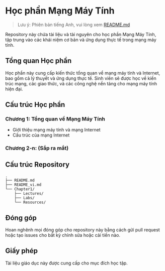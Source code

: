 # Học phần Mạng Máy Tính

> Lưu ý: Phiên bản tiếng Anh, vui lòng xem [README.md](README.md)

Repository này chứa tài liệu và tài nguyên cho học phần Mạng Máy Tính, tập trung vào các khái niệm cơ bản và ứng dụng thực tế trong mạng máy tính.

## Tổng quan Học phần
Học phần này cung cấp kiến thức tổng quan về mạng máy tính và Internet, bao gồm cả lý thuyết và ứng dụng thực tế. Sinh viên sẽ được học về kiến trúc mạng, các giao thức, và các công nghệ nền tảng cho mạng máy tính hiện đại.

## Cấu trúc Học phần
### Chương 1: Tổng quan về Mạng Máy Tính
- Giới thiệu mạng máy tính và mạng Internet
- Cấu trúc của mạng Internet

### Chương 2-n: (Sắp ra mắt)

## Cấu trúc Repository
```
.
├── README.md
├── README_vi.md
└── Chapter1/
    ├── Lectures/
    ├── Labs/
    └── Resources/
```

## Đóng góp
Hoan nghênh mọi đóng góp cho repository này bằng cách gửi pull request hoặc tạo issues cho bất kỳ chỉnh sửa hoặc cải tiến nào.

## Giấy phép
Tài liệu giáo dục này được cung cấp cho mục đích học tập. 